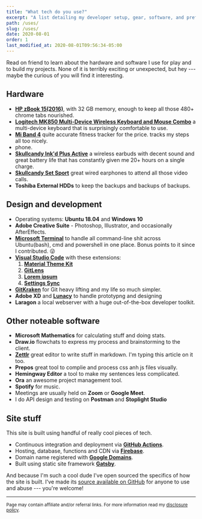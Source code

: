 ```yaml
---
title: "What tech do you use?"
excerpt: "A list detailing my developer setup, gear, software, and preferred configurations."
path: /uses/
slug: /uses/
date: 2020-08-01
order: 1
last_modified_at: 2020-08-01T09:56:34-05:00
---
```


Read on friend to learn about the hardware and software I use for play and to build my projects. None of it is terribly exciting or unexpected, but hey --- maybe the curious of you will find it interesting.

## Hardware

- [**HP zBook 15(2016)**](https://amzn.to/34U0CjR), with 32 GB memory, enough to keep all those 480+ chrome tabs nourished.
- [**Logitech MK850 Multi-Device Wireless Keyboard and Mouse Combo**](https://amzn.to/34XnPSa) a multi-device keyboard that is surprisingly comfortable to use.
- [**Mi Band 4**](https://amzn.to/34Ufcba) quite accurate fitness tracker for the price. tracks my steps all too nicely.
- phone.
- [**Skullcandy Ink'd Plus Active**](https://amzn.to/31L0eSO) a wireless earbuds with decent sound and great battery life that has constantly given me 20+ hours on a single charge.
- [**Skullcandy Set Sport**](https://amzn.to/32OYkzE) great wired earphones to attend all those video calls.
- **Toshiba External HDDs** to keep the backups and backups of backups.

## Design and development

- Operating systems: **Ubuntu 18.04** and **Windows 10**
- **Adobe Creative Suite** - Photoshop, Illustrator, and occasionally AfterEffects.
- [**Microsoft Terminal**](https://github.com/microsoft/terminal) to handle all command-line shit across Ubuntu(bash), cmd and powershell in one place. Bonus points to it since I contributed. 😜
- [**Visual Studio Code**](https://code.visualstudio.com/) with these extensions:
  1. [**Material Theme Kit**](https://marketplace.visualstudio.com/items?itemName=ms-vscode.Theme-MaterialKit)
  2. [**GitLens**](https://marketplace.visualstudio.com/items?itemName=eamodio.gitlens)
  3. [**Lorem ipsum**](https://marketplace.visualstudio.com/items?itemName=Tyriar.lorem-ipsum)
  4. [**Settings Sync**](https://marketplace.visualstudio.com/items?itemName=Shan.code-settings-sync)
- [**GitKraken**](https://www.gitkraken.com/) for Git heavy lifting and my life so much simpler.
- **Adobe XD** and [**Lunacy**](https://icons8.com/lunacy) to handle prototypng and designing
- **Laragon** a local webserver with a huge out-of-the-box developer toolkit.


## Other noteable software

- **Microsoft Mathematics** for calculating stuff and doing stats.
- **Draw.io** flowchats to express my process and brainstorming to the client.
- [**Zettlr**](https://www.zettlr.com/) great editor to write stuff in markdown. I'm typing this article on it too.
- **Prepos** great tool to complie and process css anh js files visually.
- **Hemingway Editor** a tool to make my sentences less complicated.
- **Ora** an awesome project management tool.
- **Spotify** for music.
- Meetings are usually held on **Zoom** or **Google Meet**.
- I do API design and testing on **Postman** and **Stoplight Studio**

## Site stuff

This site is built using handful of really cool pieces of tech.

- Continuous integration and deployment via [**GitHub Actions**](https://github.com).
- Hosting, database, functions and CDN via [**Firebase**](https://firebase.com).
- Domain name registered with [**Google Domains**](https://domains.google.com).
- Built using static site framework [**Gatsby**](https://www.gatsbyjs.org/).

And because I'm such a cool dude I've open sourced the specifics of how the site is built. I've made its [source available on GitHub](https://github.com/thewhitewulfy/personal-site) for anyone to use and abuse --- you're welcome!

<hr>

<small>Page may contain affiliate and/or referral links. For more information read my <a href="/terms/#disclosure-policy">disclosure policy</a>.</small>
